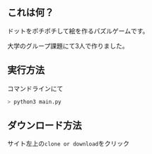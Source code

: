 ## これは何？
ドットをポチポチして絵を作るパズルゲームです。

大学のグループ課題にて3人で作りました。

## 実行方法

コマンドラインにて

```sh
> python3 main.py
```

## ダウンロード方法

サイト左上の``clone or download``をクリック
